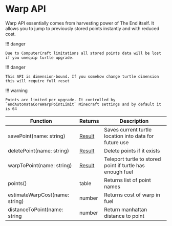 # Warp API

Warp API essentially comes from harvesting power of The End itself. It allows you to jump to previously stored points instantly and with reduced cost.

!!! danger

    Due to ComputerCraft limitations all stored points data will be lost if you unequip turtle upgrade.

!!! danger

    This API is dimension-bound. If you somehow change turtle dimension this will require full reset

!!! warning

    Points are limited per upgrade. It controlled by `endAutomataCoreWarpPointLimit` Minecraft settings and by default it is 64

| Function                       | Returns                  | Description                                                    |
| ------------------------------ | ------------------------ | -------------------------------------------------------------- |
| savePoint(name: string)        | [Result](./introduction.md#result)        | Saves current turtle location into data for future use         |
| deletePoint(name: string)      | [Result](./introduction.md#result)        | Delete points if it exists                                     |
| warpToPoint(name: string)      | [Result](./introduction.md#result)        | Teleport turtle to stored point if turtle has enough fuel      |
| points()                       | table                    | Returns list of point names                                    |
| estimateWarpCost(name: string) | number                   | Returns cost of warp in fuel                                   |
| distanceToPoint(name: string   | number                   | Return manhattan distance to point                             |
